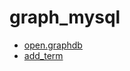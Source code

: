 # graph_mysql



+ [open.graphdb](graph_mysql/open.graphdb.1) 
+ [add_term](graph_mysql/add_term.1) 
